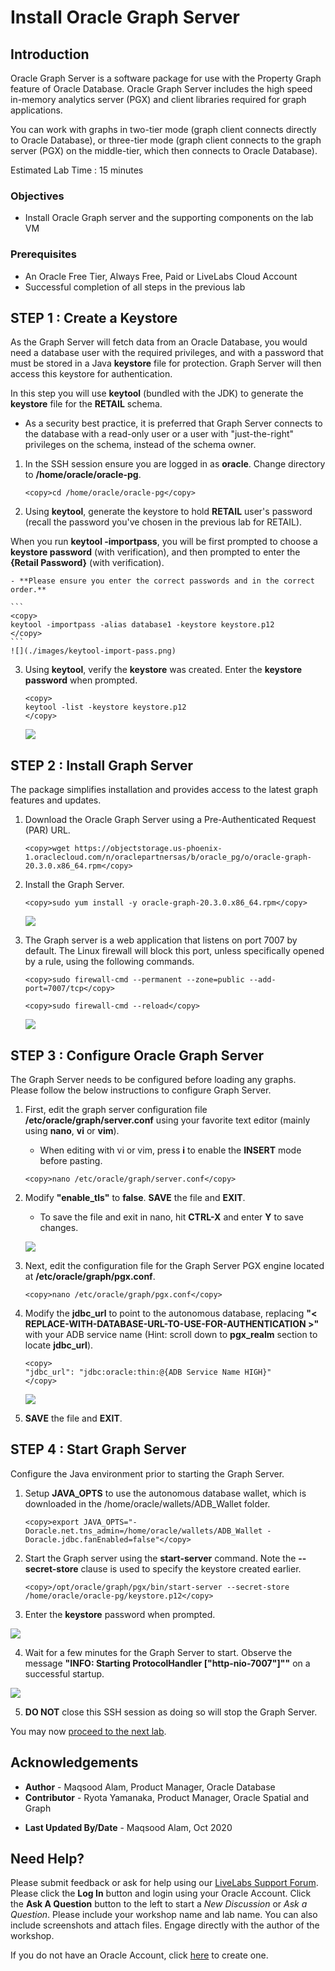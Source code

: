 # Install Oracle Graph Server

## Introduction

Oracle Graph Server is a software package for use with the Property Graph feature of Oracle Database. Oracle Graph Server includes the high speed in-memory analytics server (PGX) and client libraries required for graph applications.

You can work with graphs in two-tier mode (graph client connects directly to Oracle Database), or three-tier mode (graph client connects to the graph server (PGX) on the middle-tier, which then connects to Oracle Database).

Estimated Lab Time : 15 minutes

### Objectives

- Install Oracle Graph server and the supporting components on the lab VM

### Prerequisites

- An Oracle Free Tier, Always Free, Paid or LiveLabs Cloud Account
- Successful completion of all steps in the previous lab

## **STEP 1** : Create a Keystore

As the Graph Server will fetch data from an Oracle Database, you would need a database user with the required privileges, and with a password that must be stored in a Java **keystore** file for protection. Graph Server will then access this keystore for authentication.

In this step you will use **keytool** (bundled with the JDK) to generate the **keystore** file for the **RETAIL** schema.

- As a security best practice, it is preferred that Graph Server connects to the database with a read-only user or a user with "just-the-right" privileges on the schema, instead of the schema owner.

1. In the SSH session ensure you are logged in as **oracle**. Change directory to **/home/oracle/oracle-pg**.

    ```
    <copy>cd /home/oracle/oracle-pg</copy>
    ```

2. Using **keytool**, generate the keystore to hold **RETAIL** user's password (recall the password you've chosen in the previous lab for RETAIL).

  When you run **keytool -importpass**, you will be first prompted to choose a **keystore password** (with verification), and then prompted to enter the **{Retail Password}** (with verification).

    - **Please ensure you enter the correct passwords and in the correct order.**

    ```
    <copy>
    keytool -importpass -alias database1 -keystore keystore.p12
    </copy>
    ```
    ![](./images/keytool-import-pass.png)

3. Using **keytool**, verify the **keystore** was created. Enter the **keystore password** when prompted.

    ```
    <copy>
    keytool -list -keystore keystore.p12
    </copy>
    ```
    ![](./images/keytool-list.png)

## **STEP 2** : Install Graph Server

The package simplifies installation and provides access to the latest graph features and updates.

1. Download the Oracle Graph Server using a Pre-Authenticated Request (PAR) URL.

    ```
    <copy>wget https://objectstorage.us-phoenix-1.oraclecloud.com/n/oraclepartnersas/b/oracle_pg/o/oracle-graph-20.3.0.x86_64.rpm</copy>
    ```

2. Install the Graph Server.

    ```
    <copy>sudo yum install -y oracle-graph-20.3.0.x86_64.rpm</copy>
    ```
    ![](./images/yum-install-graph.png)

3. The Graph server is a web application that listens on port 7007 by default. The Linux firewall will block this port, unless specifically opened by a rule, using the following commands.

    ```
    <copy>sudo firewall-cmd --permanent --zone=public --add-port=7007/tcp</copy>
    ```
    ```
    <copy>sudo firewall-cmd --reload</copy>
    ```
    ![](./images/sudo-firewall.png)

## **STEP 3** : Configure Oracle Graph Server

The Graph Server needs to be configured before loading any graphs. Please follow the below instructions to configure Graph Server.

1. First, edit the graph server configuration file **/etc/oracle/graph/server.conf** using your favorite text editor (mainly using **nano**, **vi** or **vim**).

    - When editing with vi or vim, press **i** to enable the **INSERT** mode before pasting.

    ```
    <copy>nano /etc/oracle/graph/server.conf</copy>
    ```

2. Modify **"enable_tls"** to **false**. **SAVE** the file and **EXIT**.

    - To save the file and exit in nano, hit **CTRL-X** and enter **Y** to save changes.

    ![](./images/enable-tls-false.png)

3. Next, edit the configuration file for the Graph Server PGX engine located at **/etc/oracle/graph/pgx.conf**.

    ```
    <copy>nano /etc/oracle/graph/pgx.conf</copy>
    ```

4. Modify the **jdbc\_url** to point to the autonomous database, replacing **"< REPLACE-WITH-DATABASE-URL-TO-USE-FOR-AUTHENTICATION >"** with your ADB service name (Hint: scroll down to **pgx\_realm** section to locate **jdbc\_url**).

    ```
    <copy>
    "jdbc_url": "jdbc:oracle:thin:@{ADB Service Name HIGH}"
    </copy>
    ```
    ![](./images/edit-jdbc-url.png)

5. **SAVE** the file and **EXIT**.

## **STEP 4** : Start Graph Server

Configure the Java environment prior to starting the Graph Server.

1. Setup **JAVA\_OPTS** to use the autonomous database wallet, which is downloaded in the /home/oracle/wallets/ADB_Wallet folder.

    ```
    <copy>export JAVA_OPTS="-Doracle.net.tns_admin=/home/oracle/wallets/ADB_Wallet -Doracle.jdbc.fanEnabled=false"</copy>
    ```

2. Start the Graph server using the **start-server** command. Note the **--secret-store** clause is used to specify the keystore created earlier.

    ```
    <copy>/opt/oracle/graph/pgx/bin/start-server --secret-store /home/oracle/oracle-pg/keystore.p12</copy>
    ```

3. Enter the **keystore** password when prompted.

  ![](./images/graph-server-start.png)

4. Wait for a few minutes for the Graph Server to start. Observe the message **"INFO: Starting ProtocolHandler ["http-nio-7007"]""** on a successful startup.

  ![](./images/graph-server-started.png)

5. **DO NOT** close this SSH session as doing so will stop the Graph Server.

You may now [proceed to the next lab](#next).

## Acknowledgements

- **Author** - Maqsood Alam, Product Manager, Oracle Database
- **Contributor** - Ryota Yamanaka, Product Manager, Oracle Spatial and Graph
* **Last Updated By/Date** - Maqsood Alam, Oct 2020

## Need Help?
Please submit feedback or ask for help using our [LiveLabs Support Forum](https://community.oracle.com/tech/developers/categories/oracle-graph). Please click the **Log In** button and login using your Oracle Account. Click the **Ask A Question** button to the left to start a *New Discussion* or *Ask a Question*.  Please include your workshop name and lab name.  You can also include screenshots and attach files.  Engage directly with the author of the workshop.

If you do not have an Oracle Account, click [here](https://profile.oracle.com/myprofile/account/create-account.jspx) to create one.
